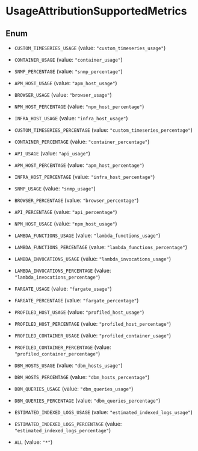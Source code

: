 # UsageAttributionSupportedMetrics

## Enum

- `CUSTOM_TIMESERIES_USAGE` (value: `"custom_timeseries_usage"`)

- `CONTAINER_USAGE` (value: `"container_usage"`)

- `SNMP_PERCENTAGE` (value: `"snmp_percentage"`)

- `APM_HOST_USAGE` (value: `"apm_host_usage"`)

- `BROWSER_USAGE` (value: `"browser_usage"`)

- `NPM_HOST_PERCENTAGE` (value: `"npm_host_percentage"`)

- `INFRA_HOST_USAGE` (value: `"infra_host_usage"`)

- `CUSTOM_TIMESERIES_PERCENTAGE` (value: `"custom_timeseries_percentage"`)

- `CONTAINER_PERCENTAGE` (value: `"container_percentage"`)

- `API_USAGE` (value: `"api_usage"`)

- `APM_HOST_PERCENTAGE` (value: `"apm_host_percentage"`)

- `INFRA_HOST_PERCENTAGE` (value: `"infra_host_percentage"`)

- `SNMP_USAGE` (value: `"snmp_usage"`)

- `BROWSER_PERCENTAGE` (value: `"browser_percentage"`)

- `API_PERCENTAGE` (value: `"api_percentage"`)

- `NPM_HOST_USAGE` (value: `"npm_host_usage"`)

- `LAMBDA_FUNCTIONS_USAGE` (value: `"lambda_functions_usage"`)

- `LAMBDA_FUNCTIONS_PERCENTAGE` (value: `"lambda_functions_percentage"`)

- `LAMBDA_INVOCATIONS_USAGE` (value: `"lambda_invocations_usage"`)

- `LAMBDA_INVOCATIONS_PERCENTAGE` (value: `"lambda_invocations_percentage"`)

- `FARGATE_USAGE` (value: `"fargate_usage"`)

- `FARGATE_PERCENTAGE` (value: `"fargate_percentage"`)

- `PROFILED_HOST_USAGE` (value: `"profiled_host_usage"`)

- `PROFILED_HOST_PERCENTAGE` (value: `"profiled_host_percentage"`)

- `PROFILED_CONTAINER_USAGE` (value: `"profiled_container_usage"`)

- `PROFILED_CONTAINER_PERCENTAGE` (value: `"profiled_container_percentage"`)

- `DBM_HOSTS_USAGE` (value: `"dbm_hosts_usage"`)

- `DBM_HOSTS_PERCENTAGE` (value: `"dbm_hosts_percentage"`)

- `DBM_QUERIES_USAGE` (value: `"dbm_queries_usage"`)

- `DBM_QUERIES_PERCENTAGE` (value: `"dbm_queries_percentage"`)

- `ESTIMATED_INDEXED_LOGS_USAGE` (value: `"estimated_indexed_logs_usage"`)

- `ESTIMATED_INDEXED_LOGS_PERCENTAGE` (value: `"estimated_indexed_logs_percentage"`)

- `ALL` (value: `"*"`)
